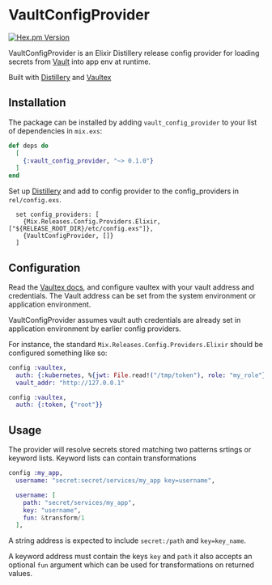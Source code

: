 # VaultConfigProvider

[![Hex.pm Version](http://img.shields.io/hexpm/v/vault_config_provider.svg?style=flat)](https://hex.pm/packages/vault_config_provider)

VaultConfigProvider is an Elixir Distillery release config provider for loading secrets from [Vault](https://www.vaultproject.io/) into app env at runtime. 

Built with [Distillery](https://hexdocs.pm/distillery/home.html) and [Vaultex](https://github.com/findmypast/vaultex)

## Installation

The package can be installed by adding `vault_config_provider` to your list of dependencies in `mix.exs`:

```elixir
def deps do
  [
    {:vault_config_provider, "~> 0.1.0"}
  ]
end
```

Set up [Distillery](https://github.com/bitwalker/distillery/) and add to config provider to the config_providers in `rel/config.exs`.

```
  set config_providers: [
    {Mix.Releases.Config.Providers.Elixir, ["${RELEASE_ROOT_DIR}/etc/config.exs"]},
    {VaultConfigProvider, []}
  ]
```

## Configuration

Read the [Vaultex docs](https://github.com/findmypast/vaultex), and configure vaultex with your vault address and credentials. The Vault address can be set from the system environment or application environment.

VaultConfigProvider assumes vault auth credentials are already set in application environment by earlier config providers. 

For instance, the standard `Mix.Releases.Config.Providers.Elixir` should be configured something like so:

```elixir
config :vaultex,
  auth: {:kubernetes, %{jwt: File.read!("/tmp/token"), role: "my_role"}},
  vault_addr: "http://127.0.0.1"

config :vaultex,
  auth: {:token, {"root"}}
```

## Usage

The provider will resolve secrets stored matching two patterns srtings or keyword lists. Keyword lists can contain transformations

```elixir
config :my_app,
  username: "secret:secret/services/my_app key=username",

  username: [
    path: "secret/services/my_app",
    key: "username",
    fun: &transform/1
  ],
```

A string address is expected to include `secret:/path` and `key=key_name`.

A keyword address must contain the keys `key` and `path` it also accepts an optional `fun` argument which can be used for transformations on returned values. 
